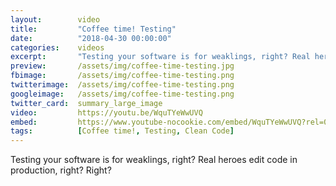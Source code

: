 ```yaml
---
layout:        video
title:         "Coffee time! Testing"
date:          "2018-04-30 00:00:00"
categories:    videos
excerpt:       "Testing your software is for weaklings, right? Real heroes edit code in production, right? Right?"
preview:       /assets/img/coffee-time-testing.jpg
fbimage:       /assets/img/coffee-time-testing.png
twitterimage:  /assets/img/coffee-time-testing.png
googleimage:   /assets/img/coffee-time-testing.png
twitter_card:  summary_large_image
video:         https://youtu.be/WquTYeWwUVQ
embed:         https://www.youtube-nocookie.com/embed/WquTYeWwUVQ?rel=0
tags:          [Coffee time!, Testing, Clean Code]
---
```


Testing your software is for weaklings, right? Real heroes edit code in production, right? Right?